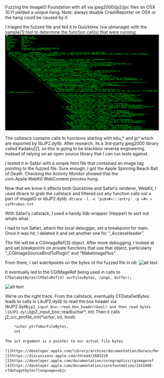 Fuzzing the ImageIO Foundation with afl via jpeg2000/jp2/jpc files on OSX 10.11 yielded a unique hang. Note: always disable CrashReporter on OSX or the hang could be caused by it.

I triaged the fuzzed file and fed it to Quicktime (via qlmanage) with the sample[1] tool to determine the function call(s) that were running:
![alt text](https://raw.githubusercontent.com/BwRy/bwry.github.io/master/images/qlmanage_sample_callstack.png)

The callstack contains calls to functions starting with kdu_* and jp* which are exported by libJP2.dylib.
After research, its a 3rd-party jpeg2000 library called Kadaku[2], so this is going to be blackbox reverse engineering instead of relying on an open source library that I can run tests against.

I tested it in Safari with a simple html file that contained an image tag pointing to the fuzzed file.
Sure enough, I got the Apple Spinning Beach Ball of Death. Checking the Activity Monitor showed that the com.Apple.WebKit.WebContent process hung.

Now that we know it affects both Quicktime and Safari’s renderer, WebKit, I used dtrace to grab the callstack and filtered out any function calls not a part of ImageIO or libJP2.dylib.
```dtrace -l -n ‘pid<#>:::entry' -p <#> > safProbes.txt```

With Safari’s callstack, I used a handy lldb wrapper (Hopper) to sort out whats what.

I had to run Safari, attach the local debugger, set a breakpoint for main. Once it was hit, I deleted it and set another one for “_AccessHeader”.

The file will be a CGImageRef[3] object. After more debugging, I looked at and set breakpoints on private functions that use that object, particularly “_CGImageSourceBindToPlugin“ and “MakeImagePlus"


From there, I set watchpoints on the bytes of the fuzzed file in rdi:
![alt text](https://raw.githubusercontent.com/BwRy/bwry.github.io/master/images/accessHeader_rdi_watchpoints.png)

It eventually led to the CGIMageRef being used in calls to `CFDataGetBytes(CFDataRef[4] ourFilesBytes, range, buffer);`

![alt text](https://github.com/BwRy/bwry.github.io/blob/master/images/hopperCFDataGetBytes.png)

We’re on the right track. From the callstack, eventually CFDataGetBytes leads to calls in LibJP2.dylib to read the box header via libJP2.dylib`jp2_input_box::read_box_header(bool) and then read bytes libJP2.dylib`jp2_input_box::read(uchar*, int)
Then it calls j2_icc_profile_init(*uchar, int, bool):
```j2_icc_profile_init(
	*uchar ptrToOurFileBytes,
	int 

The 1st argument is a pointer to our actual file bytes

[1]https://developer.apple.com/library/archive/documentation/Darwin/Reference/ManPages/man1/sample.1.html
[2]https://discussions.apple.com/thread/2603229
[3]https://developer.apple.com/documentation/coregraphics/cgimageref
[4]https://developer.apple.com/documentation/corefoundation/1541940-cfdatagetbytes?language=objc
